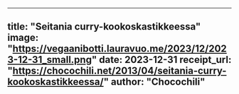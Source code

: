
---
title: "Seitania curry-kookoskastikkeessa"
image: "https://vegaanibotti.lauravuo.me/2023/12/2023-12-31_small.png"
date: 2023-12-31
receipt_url: "https://chocochili.net/2013/04/seitania-curry-kookoskastikkeessa/"
author: "Chocochili"
---
